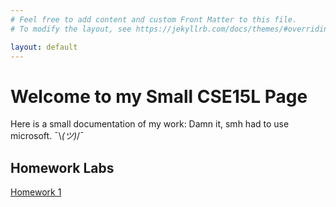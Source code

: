 ```yaml
---
# Feel free to add content and custom Front Matter to this file.
# To modify the layout, see https://jekyllrb.com/docs/themes/#overriding-theme-defaults

layout: default
---
```


# Welcome to my Small CSE15L Page

Here is a small documentation of my work: 
Damn it, smh had to use microsoft. ¯\\_(ツ)_/¯

## Homework Labs

[Homework 1](lab-report-1-week0.md)
